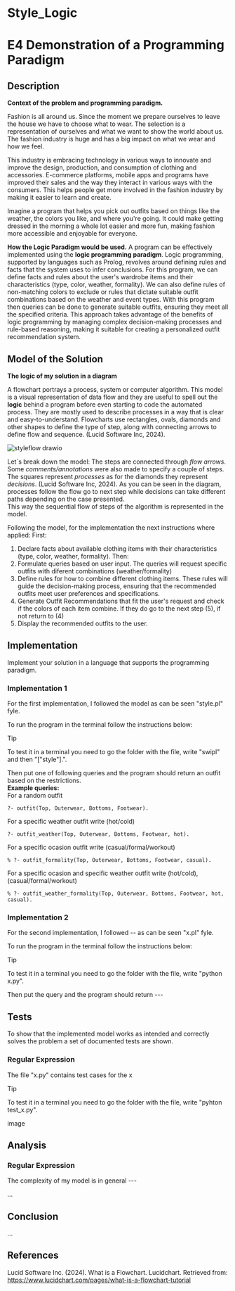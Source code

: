 # Style_Logic

# E4 Demonstration of a Programming Paradigm

## Description 
**Context of the problem and programming paradigm.**


Fashion is all around us. Since the moment we prepare ourselves to leave the house we have to choose what to wear. The selection is a representation of ourselves and what we want to show the world about us. The fashion industry is huge and has a big impact on what we wear and how we feel.   

This industry is embracing technology in various ways to innovate and improve the design, production, and consumption of clothing and accessories. E-commerce platforms, mobile apps and programs have improved their sales and the way they interact in various ways with the consumers. This helps people get more involved in the fashion industry by making it easier to learn and create. 

Imagine a program that helps you pick out outfits based on things like the weather, the colors you like, and where you're going. It could make getting dressed in the morning a whole lot easier and more fun, making fashion more accessible and enjoyable for everyone.  

 **How the Logic Paradigm would be used.**
A program can be effectively implemented using the **logic programming paradigm**. Logic programming, supported by languages such as Prolog, revolves around defining rules and facts that the system uses to infer conclusions. For this program, we can define facts and rules about the user's wardrobe items and their characteristics (type, color, weather, formality). We can also define rules of non-matching colors to exclude or rules that dictate suitable outfit combinations based on the weather and event types. With this program then queries can be done to generate suitable outfits, ensuring they meet all the specified criteria. This approach takes advantage of the benefits of logic programming by managing complex decision-making processes and rule-based reasoning, making it suitable for creating a personalized outfit recommendation system.

## Model of the Solution
**The logic of my solution in a diagram**

A flowchart portrays a process, system or computer algorithm. This model is a visual representation of data flow and they are useful to spell out the **logic** behind a program before even starting to code the automated process. They are mostly used to describe processes in a way that is clear and easy-to-understand. Flowcharts use rectangles, ovals, diamonds and other shapes to define the type of step, along with connecting arrows to define flow and sequence.  (Lucid Software Inc, 2024).

![styleflow drawio](https://github.com/ZValer/Style_Logic/assets/111622587/aba4b9b4-89a1-4807-b93c-9e01181d1581)


Let´s break down the model:
The steps are connected through *flow arrows*.   
Some *comments/annotations* were also made to specify a couple of steps.   
The squares represent *processes* as for the diamonds they represent *decisions*. (Lucid Software Inc, 2024). As you can be seen in the diagram, processes follow the flow go to next step while decisions can take different paths depending on the case presented.   
This way the sequential flow of steps of the algorithm is represented in the model. 
 
Following the model, for the implementation the next instructions where applied:
First:  
1. Declare facts about available clothing items with their characteristics (type, color, weather, formality).
Then:
2. Formulate queries based on user input. The queries will request specific outfits with diferent combinations (weather/formality)
3. Define rules for how to combine different clothing items. These rules will guide the decision-making process, ensuring that the recommended outfits meet user preferences and specifications.
4. Generate Outfit Recommendations that fit the user's request and check if the colors of each item combine. If they do go to the next step (5), if not return to (4)
5. Display the recommended outfits to the user.


## Implementation
Implement your solution in a language that supports the programming paradigm.

### Implementation 1
For the first implementation, I followed the model as can be seen "style.pl" fyle. 

To run the program in the terminal follow the instructions below:

> [!TIP]
> To test it in a terminal you need to go the folder with the file, write "swipl" and then "["style"].".
> 
> 
> Then put one of following queries and the program should return an outfit based on the restrictions.  
> **Example queries:**  
> For a random outfit
> ````
> ?- outfit(Top, Outerwear, Bottoms, Footwear).
> ```` 
> For a specific weather outfit write (hot/cold)
> ````
> ?- outfit_weather(Top, Outerwear, Bottoms, Footwear, hot).
> ````
> For a specific ocasion outfit write (casual/formal/workout)
> ````
> % ?- outfit_formality(Top, Outerwear, Bottoms, Footwear, casual).
> ````
> For a specific ocasion and specific weather outfit write (hot/cold), (casual/formal/workout)
> ````
> % ?- outfit_weather_formality(Top, Outerwear, Bottoms, Footwear, hot, casual).
> ````
> 
### Implementation 2
For the second implementation,  I followed -- as can be seen "x.pl" fyle. 

To run the program in the terminal follow the instructions below:

> [!TIP]
> To test it in a terminal you need to go the folder with the file, write "python x.py".
> 
>Then put the query and the program should return ---
>
> 

## Tests

To show that the implemented model works as intended and correctly solves the problem a set of documented tests are shown. 

### Regular Expression

The file "x.py" contains test cases for the x
> [!TIP]
>To test it in a terminal you need to go the folder with the file, write "pyhton test_x.py".

image   

## Analysis 
### Regular Expression
The complexity of my model is in general ---

...

## Conclusion

...   


## References

Lucid Software Inc. (2024). What is a Flowchart. Lucidchart. Retrieved from: https://www.lucidchart.com/pages/what-is-a-flowchart-tutorial 

